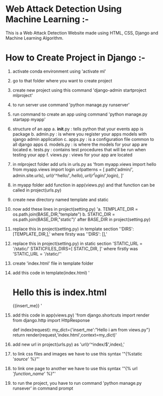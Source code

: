 # Web Attack Detection Using Machine Learning :-
This is a Web Attack Detection Website made using HTML, CSS, Django and Machine Learning Algorithm.

# How to Create Project in Django :-
1. activate conda environment using 'activate ml'

2. go to that folder where you want to create project

3. create new project using this command 'django-admin startproject mlproject'

4. to run server use command 'python manage.py runserver'

5. run command to create an app using command 'python manage.py startapp myapp'

6. structure of an app
	a. __init__.py : tells python that your events app is package
	b. admin.py : is where you register  your apps models with sjango admin application
	c. apps.py : is a configuration file common to all django apps
	d. models.py : is where the models for your app are located
	e. tests.py : contains test procedures that will be run when testing your app
	f. views.py : views for your app are located

7. in mlproject folder add urls in urls.py as 
	'from myapp.views import hello
	 from myapp.views import login
		urlpatterns = [
    					path('admin/', admin.site.urls),
    					url(r'^hello/$',hello),
    					url(r'^login/$',login),
			      	  ]'

8. in myapp folder add function in app(views.py) and that function can be called in project(urls.py)

9. create new directory named template and static

10. now add these lines in project(setting.py) 
	'a. TEMPLATE_DIR = os.path.join(BASE_DIR,"template")
	 b. STATIC_DIR = os.path.join(BASE_DIR,"static")'
	    after BASE_DIR in project(setting.py)

11. replace this in project(setting.py) in template section ''DIRS': [TEMPLATE_DIR,],' 
	where firsty was ''DIRS': [],'

12. replace this in project(setting.py) in static section      'STATIC_URL = '/static/'
								STATICFILES_DIRS=[
    											STATIC_DIR,
										 ]'
	where firstly was 'STATIC_URL = '/static/''
13. create 'index.html' file in template folder

14. add this code in template(index.html) 
   '<!DOCTYPE html>
	<html>
    		<head>
        		<meta charset="utf-8">
        		<title>First App</title>
    		</head>
    		<body>
        		<h1>Hello this is index.html</h1>
        		{{insert_me}}
    		</body>
	</html>'

15. add this code in app(views.py)
   'from django.shortcuts import render
	from django.http import HttpResponse

	def index(request):
    		my_dict={'insert_me':"Hello i am from views.py"}
    		return render(request,'index.html',context=my_dict)'

16. add new url in project(urls.py) as 'url(r'^index/$',index),'

17. to link css files and images we have to use this syntax '"{%static '_source_' %}"'

18. to link one page to another we have to use this syntax '"{% url '_function_name_' %}"'

19. to run the project, you have to run command 'python manage.py runsever' in command prompt
